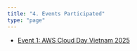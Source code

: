 ```yaml
---
title: "4. Events Participated"
type: "page"
---
```


- [Event 1: AWS Cloud Day Vietnam 2025](event_1/)

